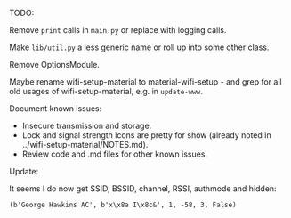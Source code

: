 TODO:

Remove `print` calls in `main.py` or replace with logging calls.

Make `lib/util.py` a less generic name or roll up into some other class.

Remove OptionsModule.

Maybe rename wifi-setup-material to material-wifi-setup - and grep for all old usages of wifi-setup-material, e.g. in `update-www`.

Document known issues:

* Insecure transmission and storage.
* Lock and signal strength icons are pretty for show (already noted in ../wifi-setup-material/NOTES.md).
* Review code and .md files for other known issues.

Update:

It seems I do now get SSID, BSSID, channel, RSSI, authmode and hidden:

    (b'George Hawkins AC', b'x\x8a I\x8c&', 1, -58, 3, False)

